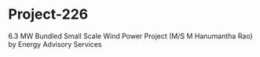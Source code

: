 # Project-226
6.3 MW Bundled Small Scale Wind Power Project (M/S M Hanumantha Rao) by Energy Advisory Services
